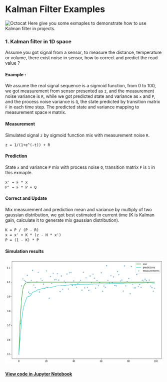 # Kalman Filter Examples

![Octocat](https://github.githubassets.com/images/icons/emoji/octocat.png) Here give you some exmaples to demonstrate how to use Kalman filter in projects.

### 1. Kalman filter in 1D space
Assume you got signal from a sensor, to measure the distance, temperature or volume, there exist noise in sensor, how to correct and predict the read value ?

#### Example : 
We assume the real signal sequence is a sigmoid function, from 0 to 100, we got measurement from sensor presented as `z`, and the measurement noise variance is `R`, while we got predicted state and variance as `x` and `P`, and the process noise variance is `Q`, the state predicted by transition matrix `F` in each time step. The predicted state and variance mapping to measurement space `H` matrix.

#### Measurement 
Simulated signal `z` by sigmoid function mix with measurement noise `R`.

```
z = 1/(1+e^(-t)) + R
```
#### Prediction 
State `x` and variance `P` mix with process noise `Q`, transition matrix `F` is `1` in this exmaple.

```
x' = F * x
P' = F * P + Q
```
#### Correct and Update
Mix measurement and prediction mean and variance by multiply of two gaussian distribution, we got best estimated in current time (K is Kalman gain, calculate it to generate mix gaussian distribution).

```
K = P / (P - R)
x = x' + K * (z - H * x')
P = (1 - K) * P
```

#### Simulation results
![](https://github.com/KaffeeCat/Kalman-Filter/blob/master/Images/kalman1d.png?raw=true)

#### [View code in Jupyter Notebook](https://nbviewer.jupyter.org/github/KaffeeCat/Kalman-Filter/blob/master/Sources/Kalman_1D.ipynb)


